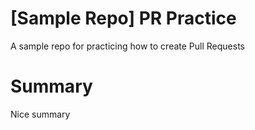 # [Sample Repo] PR Practice
A sample repo for practicing how to create Pull Requests

# Summary
Nice summary
